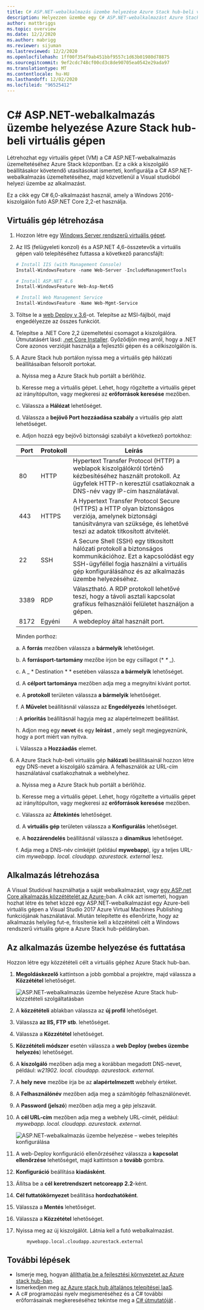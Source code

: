 ```yaml
---
title: C# ASP.NET-webalkalmazás üzembe helyezése Azure Stack hub-beli virtuális gépen
description: Helyezzen üzembe egy C# ASP.NET-webalkalmazást Azure Stack hub egyik virtuális gépén.
author: mattbriggs
ms.topic: overview
ms.date: 12/2/2020
ms.author: mabrigg
ms.reviewer: sijuman
ms.lastreviewed: 12/2/2020
ms.openlocfilehash: 1ff00f354f9ab451bbf9557c1d63b01980d78875
ms.sourcegitcommit: 9ef2cdc748cf00cd3c8de90705ea0542e29ada97
ms.translationtype: MT
ms.contentlocale: hu-HU
ms.lasthandoff: 12/02/2020
ms.locfileid: "96525412"
---
```

# <a name="deploy-a-c-aspnet-web-app-to-a-vm-in-azure-stack-hub"></a>C# ASP.NET-webalkalmazás üzembe helyezése Azure Stack hub-beli virtuális gépen

Létrehozhat egy virtuális gépet (VM) a C# ASP.NET-webalkalmazás üzemeltetéséhez Azure Stack központban. Ez a cikk a kiszolgáló beállításakor követendő utasításokat ismerteti, konfigurálja a C# ASP.NET-webalkalmazás üzemeltetéséhez, majd közvetlenül a Visual studióból helyezi üzembe az alkalmazást.

Ez a cikk egy C# 6,0-alkalmazást használ, amely a Windows 2016-kiszolgálón futó ASP.NET Core 2,2-et használja.

## <a name="create-a-vm"></a>Virtuális gép létrehozása

1. Hozzon létre egy [Windows Server rendszerű virtuális gépet](azure-stack-quick-windows-portal.md).

1. Az IIS (felügyeleti konzol) és a ASP.NET 4,6-összetevők a virtuális gépen való telepítéséhez futtassa a következő parancsfájlt:

    ```PowerShell  
    # Install IIS (with Management Console)
    Install-WindowsFeature -name Web-Server -IncludeManagementTools
    
    # Install ASP.NET 4.6
    Install-WindowsFeature Web-Asp-Net45
    
    # Install Web Management Service
    Install-WindowsFeature -Name Web-Mgmt-Service
    ```

1. Töltse le a [web Deploy v 3.6](https://www.microsoft.com/download/details.aspx?id=43717)-ot. Telepítse az MSI-fájlból, majd engedélyezze az összes funkciót.

1. Telepítse a .NET Core 2,2 üzemeltetési csomagot a kiszolgálóra. Útmutatásért lásd: [.net Core Installer](https://dotnet.microsoft.com/download/dotnet-core/2.2). Győződjön meg arról, hogy a .NET Core azonos verzióját használja a fejlesztői gépen és a célkiszolgálón is.

1. A Azure Stack hub portálon nyissa meg a virtuális gép hálózati beállításaiban felsorolt portokat.

    a. Nyissa meg a Azure Stack hub portált a bérlőhöz.

    b. Keresse meg a virtuális gépet. Lehet, hogy rögzítette a virtuális gépet az irányítópulton, vagy megkeresi az **erőforrások keresése** mezőben.

    c. Válassza a **Hálózat** lehetőséget.

    d. Válassza a **bejövő Port hozzáadása szabály** a virtuális gép alatt lehetőséget.

    e. Adjon hozzá egy bejövő biztonsági szabályt a következő portokhoz:

    | Port | Protokoll | Leírás |
    | --- | --- | --- |
    | 80 | HTTP | Hypertext Transfer Protocol (HTTP) a weblapok kiszolgálókról történő kézbesítéséhez használt protokoll. Az ügyfelek HTTP-n keresztül csatlakoznak a DNS-név vagy IP-cím használatával. |
    | 443 | HTTPS | A Hypertext Transfer Protocol Secure (HTTPS) a HTTP olyan biztonságos verziója, amelynek biztonsági tanúsítványra van szüksége, és lehetővé teszi az adatok titkosított átvitelét.  |
    | 22 | SSH | A Secure Shell (SSH) egy titkosított hálózati protokoll a biztonságos kommunikációhoz. Ezt a kapcsolódást egy SSH-ügyféllel fogja használni a virtuális gép konfigurálásához és az alkalmazás üzembe helyezéséhez. |
    | 3389 | RDP | Választható. A RDP protokoll lehetővé teszi, hogy a távoli asztali kapcsolat grafikus felhasználói felületet használjon a gépen.   |
    | 8172 | Egyéni | A webdeploy által használt port. |

    Minden porthoz:

    a. A **forrás** mezőben válassza a **bármelyik** lehetőséget.

    b. A **forrásport-tartomány** mezőbe írjon be egy csillagot (* *\** _).

    c. A _ * Destination * * esetében válassza **a bármelyik** lehetőséget.

    d. A **célport tartománya** mezőben adja meg a megnyitni kívánt portot.

    e. A **protokoll** területen válassza **a bármelyik** lehetőséget.

    f. A **Művelet** beállításnál válassza az **Engedélyezés** lehetőséget.

    : A **prioritás** beállításnál hagyja meg az alapértelmezett beállítást.

    h. Adjon meg egy **nevet** és egy **leírást** , amely segít megjegyeznünk, hogy a port miért van nyitva.

    i. Válassza a **Hozzáadás** elemet.

1.  A Azure Stack hub-beli virtuális gép **hálózati** beállításainál hozzon létre egy DNS-nevet a kiszolgáló számára. A felhasználók az URL-cím használatával csatlakozhatnak a webhelyhez.

    a. Nyissa meg a Azure Stack hub portált a bérlőhöz.

    b. Keresse meg a virtuális gépet. Lehet, hogy rögzítette a virtuális gépet az irányítópulton, vagy megkeresi az **erőforrások keresése** mezőben.

    c. Válassza az **Áttekintés** lehetőséget.

    d. A **virtuális gép** területen válassza a **Konfigurálás** lehetőséget.

    e. A **hozzárendelés** beállításnál válassza a **dinamikus** lehetőséget.

    f. Adja meg a DNS-név címkéjét (például **mywebapp**), így a teljes URL-cím *mywebapp. local. cloudapp. azurestack. external* lesz.

## <a name="create-an-app"></a>Alkalmazás létrehozása 

A Visual Studióval használhatja a saját webalkalmazást, vagy [egy ASP.net Core alkalmazás közzétételét az Azure-](/aspnet/core/tutorials/razor-pages/razor-pages-start?tabs=visual-studio&view=aspnetcore-2.2)ban. A cikk azt ismerteti, hogyan hozhat létre és tehet közzé egy ASP.NET-webalkalmazást egy Azure-beli virtuális gépen a Visual Studio 2017 Azure Virtual Machines Publishing funkciójának használatával. Miután telepítette és ellenőrizte, hogy az alkalmazás helyileg fut-e, frissítenie kell a közzétételi célt a Windows rendszerű virtuális gépre a Azure Stack hub-példányban.

## <a name="deploy-and-run-the-app"></a>Az alkalmazás üzembe helyezése és futtatása

Hozzon létre egy közzétételi célt a virtuális géphez Azure Stack hub-ban.

1. **Megoldáskezelő** kattintson a jobb gombbal a projektre, majd válassza a **Közzététel** lehetőséget.

    ![ASP.NET-webalkalmazás üzembe helyezése Azure Stack hub-közzétételi szolgáltatásban](media/azure-stack-dev-start-howto-vm-dotnet/deploy-app-to-azure-stack.png)

1. A **közzétételi** ablakban válassza az **új profil** lehetőséget.
1. Válassza **az IIS, FTP stb**. lehetőséget.
1. Válassza a **Közzététel** lehetőséget.
1. **Közzétételi módszer** esetén válassza a **web Deploy (webes üzembe helyezés**) lehetőséget.
1. A **kiszolgáló** mezőben adja meg a korábban megadott DNS-nevet, például: *w21902. local. cloudapp. azurestack. external*.
1. A **hely neve** mezőbe írja be az **alapértelmezett** webhely értéket.
1. A **Felhasználónév** mezőben adja meg a számítógép felhasználónevét.
1. A **Password (jelszó**) mezőben adja meg a gép jelszavát.
1. A **cél URL-cím** mezőben adja meg a webhely URL-címét, például: *mywebapp. local. cloudapp. azurestack. external*.

    ![ASP.NET-webalkalmazás üzembe helyezése – webes telepítés konfigurálása](media/azure-stack-dev-start-howto-vm-dotnet/configure-web-deploy.png)

1. A web-Deploy konfiguráció ellenőrzéséhez válassza a **kapcsolat ellenőrzése** lehetőséget, majd kattintson a **tovább** gombra.
1. **Konfiguráció** beállítása **kiadásként**.
1. Állítsa be a **cél keretrendszert** **netcoreapp 2.2**-ként.
1. **Cél futtatókörnyezet** beállítása **hordozhatóként**.
1. Válassza a **Mentés** lehetőséget.
1. Válassza a **Közzététel** lehetőséget.
1. Nyissa meg az új kiszolgálót. Látnia kell a futó webalkalmazást.

    ```http  
        mywebapp.local.cloudapp.azurestack.external
    ```

## <a name="next-steps"></a>További lépések

- Ismerje meg, hogyan [állíthatja be a fejlesztési környezetet az Azure stack hub-ban](azure-stack-dev-start.md).
- Ismerkedjen meg [az Azure stack hub általános telepítései IaaS](azure-stack-dev-start-deploy-app.md).
- A c# programozási nyelv megismeréséhez és a C# további erőforrásainak megkereséséhez tekintse meg a [C# útmutatóját](/dotnet/csharp/) .
